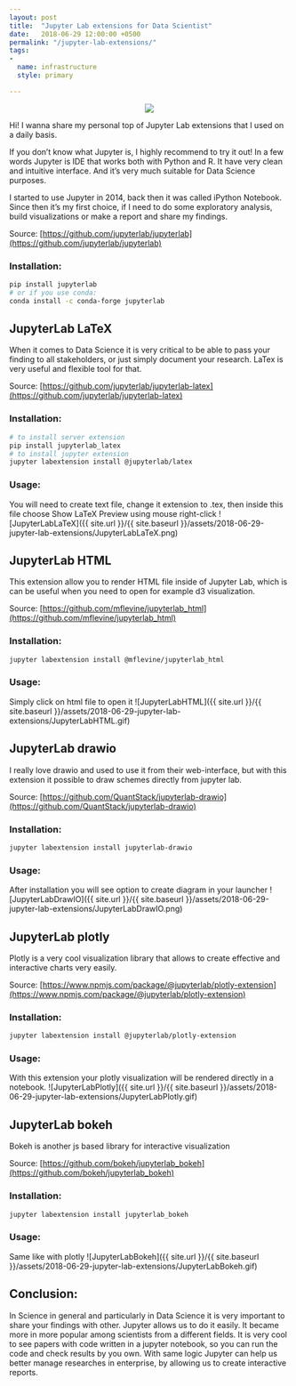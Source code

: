 ```yaml
---
layout: post
title:  "Jupyter Lab extensions for Data Scientist"
date:   2018-06-29 12:00:00 +0500
permalink: "/jupyter-lab-extensions/"
tags:
- 
  name: infrastructure
  style: primary

---
```

<center><img src="{{ site.url }}/{{ site.baseurl }}/assets/2018-06-29-jupyter-lab-extensions/jupyter-lab-logo.png"></center>

Hi! I wanna share my personal top of Jupyter Lab extensions that I used on a daily basis.

If you don’t know what Jupyter is, I highly recommend to try it out! In a few words Jupyter is IDE that works both with Python and R. It have very clean and intuitive interface. And it’s very much suitable for Data Science purposes.

I started to use Jupyter in 2014, back then it was called iPython Notebook. Since then it’s my first choice, if I need to do some exploratory analysis, build visualizations or make a report and share my findings.

Source: [https://github.com/jupyterlab/jupyterlab](https://github.com/jupyterlab/jupyterlab)

### Installation:

```bash
pip install jupyterlab
# or if you use conda:
conda install -c conda-forge jupyterlab
```

## JupyterLab LaTeX

When it comes to Data Science it is very critical to be able to pass your finding to all stakeholders, or just simply document your research. LaTex is very useful and flexible tool for that.

Source: [https://github.com/jupyterlab/jupyterlab-latex](https://github.com/jupyterlab/jupyterlab-latex)

### Installation:
```bash
# to install server extension
pip install jupyterlab_latex
# to install jupyter extension
jupyter labextension install @jupyterlab/latex
```
### Usage:

You will need to create text file, change it extension to .tex, then inside this file choose Show LaTeX Preview using mouse right-click
![JupyterLabLaTeX]({{ site.url }}/{{ site.baseurl }}/assets/2018-06-29-jupyter-lab-extensions/JupyterLabLaTeX.png)

## JupyterLab HTML

This extension allow you to render HTML file inside of Jupyter Lab, which is can be useful when you need to open for example d3 visualization.

Source: [https://github.com/mflevine/jupyterlab_html](https://github.com/mflevine/jupyterlab_html)

### Installation:
```bash
jupyter labextension install @mflevine/jupyterlab_html
```
### Usage:

Simply click on html file to open it
![JupyterLabHTML]({{ site.url }}/{{ site.baseurl }}/assets/2018-06-29-jupyter-lab-extensions/JupyterLabHTML.gif)

## JupyterLab drawio

I really love drawio and used to use it from their web-interface, but with this extension it possible to draw schemes directly from jupyter lab.

Source: [https://github.com/QuantStack/jupyterlab-drawio](https://github.com/QuantStack/jupyterlab-drawio)
### Installation:
```bash
jupyter labextension install jupyterlab-drawio
```

### Usage:

After installation you will see option to create diagram in your launcher
![JupyterLabDrawIO]({{ site.url }}/{{ site.baseurl }}/assets/2018-06-29-jupyter-lab-extensions/JupyterLabDrawIO.png)

## JupyterLab plotly

Plotly is a very cool visualization library that allows to create effective and interactive charts very easily.

Source: [https://www.npmjs.com/package/@jupyterlab/plotly-extension](https://www.npmjs.com/package/@jupyterlab/plotly-extension)
### Installation:
```bash
jupyter labextension install @jupyterlab/plotly-extension
```
### Usage:

With this extension your plotly visualization will be rendered directly in a notebook.
![JupyterLabPlotly]({{ site.url }}/{{ site.baseurl }}/assets/2018-06-29-jupyter-lab-extensions/JupyterLabPlotly.gif)

## JupyterLab bokeh

Bokeh is another js based library for interactive visualization

Source: [https://github.com/bokeh/jupyterlab_bokeh](https://github.com/bokeh/jupyterlab_bokeh)
### Installation:
```bash
jupyter labextension install jupyterlab_bokeh
```

### Usage:
Same like with plotly
![JupyterLabBokeh]({{ site.url }}/{{ site.baseurl }}/assets/2018-06-29-jupyter-lab-extensions/JupyterLabBokeh.gif)

## Conclusion:

In Science in general and particularly in Data Science it is very important to share your findings with other. Jupyter allows us to do it easily. It became more in more popular among scientists from a different fields. It is very cool to see papers with code written in a jupyter notebook, so you can run the code and check results by you own.
With same logic Jupyter can help us better manage researches in enterprise, by allowing us to create interactive reports.

